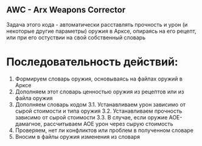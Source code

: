 ## AWC - Arx Weapons Corrector

Задача этого кода - автоматически расставлять прочность и урон (и некоторые другие параметры) оружия в Арксе, опираясь на его рецепт, или при его остуствии на свой собственный словарь

# Последовательность действий:
1. Формируем словарь оружия, основываясь на файлах оружий в Арксе
2. Дополняем этот словарь ценностью оружия из рецептов или из файла оружия
3. Дополняем словарь кодом
    3.1. Устанавливаем урон зависимо от сырой стоимости и типа оружия
    3.2. Устанавливаем прочность зависимо от сырой стоимости
    3.3. В случае, если оружие AOE-дамагное, рассчитываем AOE урон через сырую стоимость
4. Проверяем, нет ли конфликтов или проблем в полученном словаре
5. Вносим в файлы оружия изменения из словаря